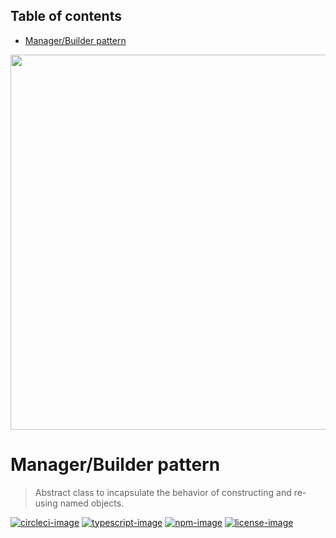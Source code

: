 <!-- START doctoc generated TOC please keep comment here to allow auto update -->
<!-- DON'T EDIT THIS SECTION, INSTEAD RE-RUN doctoc TO UPDATE -->
## Table of contents

- [Manager/Builder pattern](#managerbuilder-pattern)

<!-- END doctoc generated TOC please keep comment here to allow auto update -->

<div align="center">
  <img src="https://res.cloudinary.com/adonisjs/image/upload/q_100/v1557762307/poppinss_iftxlt.jpg" width="600px">
</div>

# Manager/Builder pattern
> Abstract class to incapsulate the behavior of constructing and re-using named objects.

[![circleci-image]][circleci-url] [![typescript-image]][typescript-url] [![npm-image]][npm-url] [![license-image]][license-url]



[circleci-image]: https://img.shields.io/circleci/project/github/poppinss/manager/master.svg?style=for-the-badge&logo=circleci
[circleci-url]: https://circleci.com/gh/poppinss/manager "circleci"

[typescript-image]: https://img.shields.io/badge/Typescript-294E80.svg?style=for-the-badge&logo=typescript
[typescript-url]:  "typescript"

[npm-image]: https://img.shields.io/npm/v/@poppinss/manager.svg?style=for-the-badge&logo=npm
[npm-url]: https://npmjs.org/package/@poppinss/manager "npm"

[license-image]: https://img.shields.io/npm/l/@poppinss/manager?color=blueviolet&style=for-the-badge
[license-url]: LICENSE.md "license"
